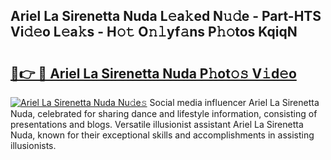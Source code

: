 ## Ariel La Sirenetta Nuda L𝚎a𝚔ed N𝚞𝚍e - Part-HTS Vi𝚍𝚎o L𝚎a𝚔s - H𝚘𝚝 O𝚗𝚕yf𝚊ns P𝚑𝚘tos KqiqN

# <h2><a href="http://kf50p2a.oniu.top/?m=Ariel+La+Sirenetta+Nuda">🔗👉 🔴 Ariel La Sirenetta Nuda P𝚑ot𝚘𝚜 V𝚒d𝚎o</a></h2>

[![Ariel La Sirenetta Nuda Nu𝚍e𝚜](https://i.imgur.com/0qMVB7G.gif)](http://kf50p2a.oniu.top/?m=Ariel+La+Sirenetta+Nuda)
Social media influencer Ariel La Sirenetta Nuda, celebrated for sharing dance and lifestyle information, consisting of presentations and blogs. Versatile illusionist assistant Ariel La Sirenetta Nuda, known for their exceptional skills and accomplishments in assisting illusionists.  
